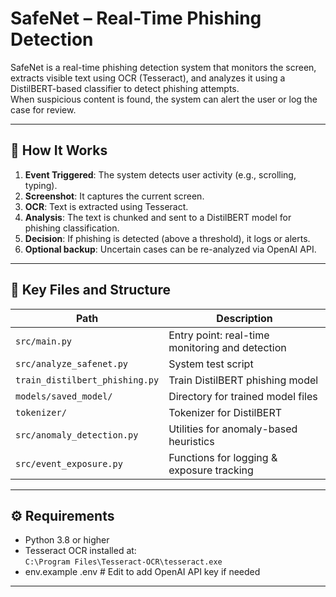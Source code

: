 # SafeNet – Real-Time Phishing Detection

SafeNet is a real-time phishing detection system that monitors the screen, extracts visible text using OCR (Tesseract), and analyzes it using a DistilBERT-based classifier to detect phishing attempts.  
When suspicious content is found, the system can alert the user or log the case for review.

---

## 🧠 How It Works

1. **Event Triggered**: The system detects user activity (e.g., scrolling, typing).
2. **Screenshot**: It captures the current screen.
3. **OCR**: Text is extracted using Tesseract.
4. **Analysis**: The text is chunked and sent to a DistilBERT model for phishing classification.
5. **Decision**: If phishing is detected (above a threshold), it logs or alerts.
6. **Optional backup**: Uncertain cases can be re-analyzed via OpenAI API.

---

## 📁 Key Files and Structure

| Path                           | Description                                          |
|--------------------------------|------------------------------------------------------|
| `src/main.py`                  | Entry point: real-time monitoring and detection      |
| `src/analyze_safenet.py`       | System test script    |
| `train_distilbert_phishing.py` | Train DistilBERT phishing model                      |
| `models/saved_model/`          | Directory for trained model files                    |
| `tokenizer/`                   | Tokenizer for DistilBERT                             |
| `src/anomaly_detection.py`     | Utilities for anomaly-based heuristics               |
| `src/event_exposure.py`        | Functions for logging & exposure tracking            |

---

## ⚙️ Requirements

- Python 3.8 or higher  
- Tesseract OCR installed at:  
  `C:\Program Files\Tesseract-OCR\tesseract.exe`
- env.example .env  # Edit to add OpenAI API key if needed
---
